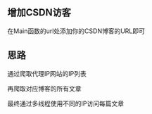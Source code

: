 ## 增加CSDN访客

在Main函数的url处添加你的CSDN博客的URL即可

## 思路

通过爬取代理IP网站的IP列表

再爬取对应博客的所有文章

最终通过多线程使用不同的IP访问每篇文章